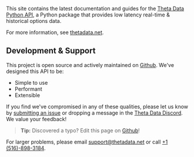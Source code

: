 
This site contains the latest documentation and guides for the
[Theta Data Python API](https://github.com/ThetaData-API/PythonAPI),
a Python package that provides low latency real-time & historical options data.

For more information, see [thetadata.net](https://thetadata.net).

## Development & Support

This project is open source and actively maintained on [Github](https://github.com/ThetaData-API/PythonAPI).
We've designed this API to be:

- Simple to use
- Performant
- Extensible

If you find we've compromised in any of these qualities,
please let us know by
[submitting an issue](https://github.com/ThetaData-API/PythonAPI/issues) or
dropping a message in the [Theta Data Discord](https://discord.gg/YXkxdc3h4T).
We value your feedback!

> **Tip:** Discovered a typo? Edit this page on [Github](https://github.com/ThetaData-API/PythonAPI/tree/master/docs)!

For larger problems, please email
[support@thetadata.net](mailto:support@thetadata.net) or call
[+1 (516)-898-3184](tel:15168983184). 
